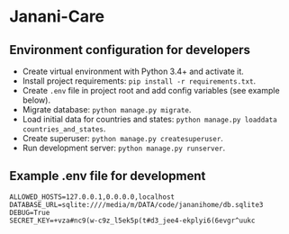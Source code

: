 # Janani-Care

## Environment configuration for developers
* Create virtual environment with Python 3.4+ and activate it.
* Install project requirements: `pip install -r requirements.txt`.
* Create `.env` file in project root and add config variables (see example below).
* Migrate database: `python manage.py migrate`.
* Load initial data for countries and states: `python manage.py loaddata countries_and_states`.
* Create superuser: `python manage.py createsuperuser`.
* Run development server: `python manage.py runserver`.

## Example .env file for development
```
ALLOWED_HOSTS=127.0.0.1,0.0.0.0,localhost
DATABASE_URL=sqlite:////media/m/DATA/code/jananihome/db.sqlite3
DEBUG=True
SECRET_KEY=+vza#nc9(w-c9z_l5ek5p(t#d3_jee4-ekplyi6(6evgr^uukc
```
